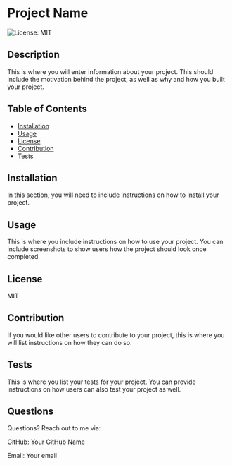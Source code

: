 # Project Name
![License: MIT](https://img.shields.io/badge/License-MIT-yellow.svg)

  ## Description
  This is where you will enter information about your project. This should include the motivation behind the project, as well as why and how you built your project.

  ## Table of Contents
  - [Installation](#installation)
  - [Usage](#usage)
  - [License](#license)
  - [Contribution](#contribution)
  - [Tests](#tests)

  ## Installation
  In this section, you will need to include instructions on how to install your project.

  ## Usage
  This is where you include instructions on how to use your project. You can include screenshots to show users how the project should look once completed.

  
  ## License
  MIT

  ## Contribution
  If you would like other users to contribute to your project, this is where you will list instructions on how they can do so.

  ## Tests
  This is where you list your tests for your project. You can provide instructions on how users can also test your project as well.

  ## Questions
  Questions? Reach out to me via: 

  GitHub: Your GitHub Name 

  Email: Your email
